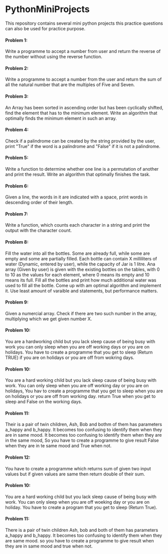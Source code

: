 # PythonMiniProjects

This repository contains several mini python projects this practice questions can also be used for practice purpose.

#### Problem 1:
Write a programme to accept a number from user and return the reverse of the number without using the reverse function.

#### Problem 2:
Write a programme to accept a number from the user and return the sum of all the natural number that are the multiples of Five and Seven.

#### Problem 3:
An Array has been sorted in ascending order but has been cyclically shifted, find the element that has to the minimum element. Write an algorithm that optimally finds the minimum element in such an array.

#### Problem 4:
Check if a palindrome can be created by the string provided by the user, print "True" if the word is a palindrome and "False" if it is not a palindrome.

#### Problem 5:
Write a function to determine whether one line is a permutation of another and print the result. Write an algorithm that optimally finishes the task.

#### Problem 6:
Given a line, the words in it are indicated with a space,  print words in descending order of their length.

#### Problem 7:
Write a function, which counts each character in a string and print the output with the character count.

#### Problem 8:
Fill the water into all the bottles. Some are already full, while some are empty and some are partially filled. Each bottle can contain X milliliters of water 
(Dynamic, entered by user), while the capacity of Jar is 1 litre. Ana array (Given by user) is given with the existing bottles on the tables, with 0 to 10 as the values for each element, where 0 means its empty and 10 means its full. Fill all the bottles and print how much additional water was used to fill all the bottle. Come up with am optimal algorithm and implement it. Use least amount of varaible and statements, but performance matters.

#### Problem 9:
Given a numercial array. Check if there are two such number in the array, multiplying which we get given number X.

#### Problem 10:
You are a hardworking child but you lack sleep cause of being busy with work you can only sleep when you are off working days or you are on holidays. You have to create a programme that you get to sleep (Return TRUE) if you are on holidays or you are off from wokring days.

#### Problem 10:
You are a hard working child but you lack sleep cause of being busy with work. You can only sleep when you are off working day or you are on holidays, You hav to create a programme that you get to sleep when you are on holidays or you are off from working day. return True when you get to sleep and False on the working days.

#### Problem 11:
Their is a pair of twin children, Ash, Bob and bothm of them has parameters a_happy and b_happy. It becomes too confusing to identify them when they are in same mood. It becomes too confusing to identify them when they are in the same mood, So you have to create a programme to give result False when they are in te same mood and True when not.

#### Problem 12:
You have to create a programme which returns sum of given two input values but if given values are same then return double of their sum.

#### Problem 10:
You are a hard working child but you lack sleep cause of being busy with work. You can only sleep when you are off woeking day or you are on holiday. You have to create a program that you get to sleep (Return True).

#### Problem 11:
There is a pair of twin children Ash, bob and both of them has parameters a_happy and b_happy. It becomes too confusing to identify them when they are same mood. so you have to create a programme to give result when they are in same mood and true when not.
